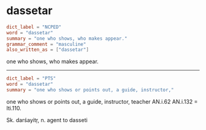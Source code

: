 # dassetar

``` toml
dict_label = "NCPED"
word = "dassetar"
summary = "one who shows, who makes appear."
grammar_comment = "masculine"
also_written_as = ["dassetar"]
```

one who shows, who makes appear.

--------------------

``` toml
dict_label = "PTS"
word = "dassetar"
summary = "one who shows or points out, a guide, instructor,"
```

one who shows or points out, a guide, instructor, teacher AN.i.62 AN.i.132 = Iti.110.

Sk. darśayitṛ, n. agent to dasseti

